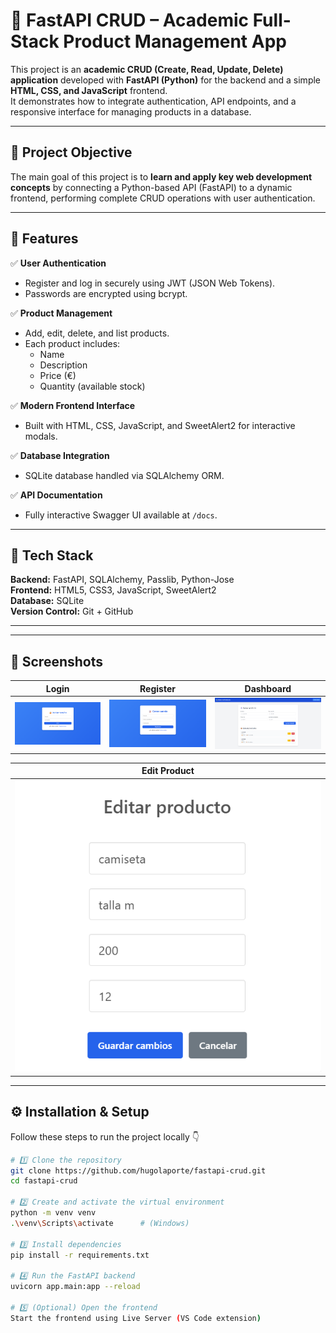 # 🧾 FastAPI CRUD – Academic Full-Stack Product Management App

This project is an **academic CRUD (Create, Read, Update, Delete) application** developed with **FastAPI (Python)** for the backend and a simple **HTML, CSS, and JavaScript** frontend.  
It demonstrates how to integrate authentication, API endpoints, and a responsive interface for managing products in a database.

---

## 🎯 Project Objective

The main goal of this project is to **learn and apply key web development concepts** by connecting a Python-based API (FastAPI) to a dynamic frontend, performing complete CRUD operations with user authentication.

---

## 🧩 Features

✅ **User Authentication**  
- Register and log in securely using JWT (JSON Web Tokens).  
- Passwords are encrypted using bcrypt.  

✅ **Product Management**  
- Add, edit, delete, and list products.  
- Each product includes:  
  - Name  
  - Description  
  - Price (€)  
  - Quantity (available stock)  

✅ **Modern Frontend Interface**  
- Built with HTML, CSS, JavaScript, and SweetAlert2 for interactive modals.  

✅ **Database Integration**  
- SQLite database handled via SQLAlchemy ORM.  

✅ **API Documentation**  
- Fully interactive Swagger UI available at `/docs`.

---

## 🧠 Tech Stack

**Backend:** FastAPI, SQLAlchemy, Passlib, Python-Jose  
**Frontend:** HTML5, CSS3, JavaScript, SweetAlert2  
**Database:** SQLite  
**Version Control:** Git + GitHub  

---
---

## 📸 Screenshots

| Login | Register | Dashboard |
|-------|-----------|------------|
| ![Login Screenshot](./screenshots/login.png) | ![Register Screenshot](./screenshots/register.png) | ![Dashboard Screenshot](./screenshots/dashboard.png) |

| Edit Product |
|---------------|
| ![Edit Product Screenshot](./screenshots/edit_product.png) |

---


## ⚙️ Installation & Setup

Follow these steps to run the project locally 👇

```bash
# 1️⃣ Clone the repository
git clone https://github.com/hugolaporte/fastapi-crud.git
cd fastapi-crud

# 2️⃣ Create and activate the virtual environment
python -m venv venv
.\venv\Scripts\activate      # (Windows)

# 3️⃣ Install dependencies
pip install -r requirements.txt

# 4️⃣ Run the FastAPI backend
uvicorn app.main:app --reload

# 5️⃣ (Optional) Open the frontend
Start the frontend using Live Server (VS Code extension)

